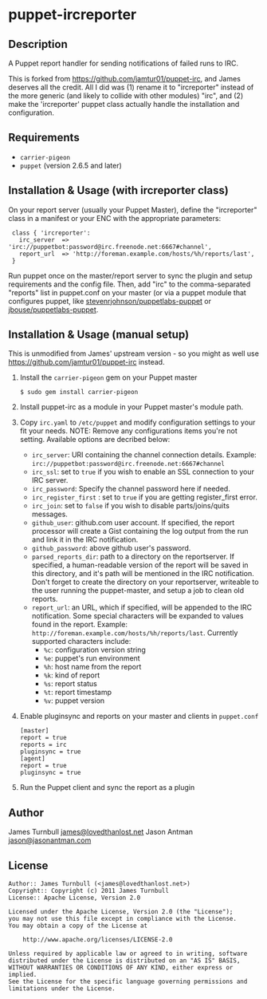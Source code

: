 puppet-ircreporter
==================

Description
-----------

A Puppet report handler for sending notifications of failed runs to IRC.

This is forked from https://github.com/jamtur01/puppet-irc, and James deserves
all the credit. All I did was (1) rename it to "ircreporter" instead of the
more generic (and likely to collide with other modules) "irc", and (2) make
the 'ircreporter' puppet class actually handle the installation and
configuration.

Requirements
------------

* `carrier-pigeon`
* `puppet` (version 2.6.5 and later)

Installation & Usage (with ircreporter class)
---------------------------------------------

On your report server (usually your Puppet Master), define the "ircreporter" class in a manifest or
your ENC with the appropriate parameters:

     class { 'ircreporter':
       irc_server  => 'irc://puppetbot:password@irc.freenode.net:6667#channel',
       report_url  => 'http://foreman.example.com/hosts/%h/reports/last',
     }

Run puppet once on the master/report server to sync the plugin and setup requirements
and the config file. Then, add "irc" to the comma-separated "reports" list in
puppet.conf on your master (or via a puppet module that configures puppet,
like [stevenrjohnson/puppetlabs-puppet](https://github.com/stephenrjohnson/puppetlabs-puppet)
or [jbouse/puppetlabs-puppet](https://github.com/jbouse/puppetlabs-puppet/).

Installation & Usage (manual setup)
-----------------------------------

This is unmodified from James' upstream version - so you might
as well use https://github.com/jamtur01/puppet-irc instead.

1.  Install the `carrier-pigeon` gem on your Puppet master

        $ sudo gem install carrier-pigeon

2.  Install puppet-irc as a module in your Puppet master's module
    path.

3.  Copy `irc.yaml` to `/etc/puppet` and modify configuration settings to your
    fit your needs. NOTE: Remove any configurations items you're not setting.
    Available options are decribed below:
    * `irc_server`: URI containing the channel connection details. Example: `irc://puppetbot:password@irc.freenode.net:6667#channel`
    * `irc_ssl`: set to `true` if you wish to enable an SSL connection to your IRC server.
    * `irc_password`: Specify the channel password here if needed.
    * `irc_register_first` : set to `true` if you are getting register_first error.
    * `irc_join`: set to `false` if you wish to disable parts/joins/quits messages.
    * `github_user`: github.com user account. If specified, the report processor will create a Gist containing the log output from the run and link it in the IRC notification.
    * `github_password`: above github user's password.
    * `parsed_reports_dir`: path to a directory on the reportserver. If specified, a human-readable version of the report will be saved in this directory, and it's path will be mentioned in the IRC notification. Don't forget to create the directory on your reportserver, writeable to the user running the puppet-master, and setup a job to clean old reports.
    * `report_url`: an URL, which if specified, will be appended to the IRC notification. Some special characters will be expanded to values found in the report. Example: `http://foreman.example.com/hosts/%h/reports/last`. Currently supported characters include:
      * `%c`: configuration version string
      * `%e`: puppet's run environment
      * `%h`: host name from the report
      * `%k`: kind of report
      * `%s`: report status
      * `%t`: report timestamp
      * `%v`: puppet version

4.  Enable pluginsync and reports on your master and clients in `puppet.conf`

        [master]
        report = true
        reports = irc
        pluginsync = true
        [agent]
        report = true
        pluginsync = true

5.  Run the Puppet client and sync the report as a plugin

Author
------

James Turnbull <james@lovedthanlost.net>
Jason Antman <jason@jasonantman.com>

License
-------

    Author:: James Turnbull (<james@lovedthanlost.net>)
    Copyright:: Copyright (c) 2011 James Turnbull
    License:: Apache License, Version 2.0

    Licensed under the Apache License, Version 2.0 (the "License");
    you may not use this file except in compliance with the License.
    You may obtain a copy of the License at

        http://www.apache.org/licenses/LICENSE-2.0

    Unless required by applicable law or agreed to in writing, software
    distributed under the License is distributed on an "AS IS" BASIS,
    WITHOUT WARRANTIES OR CONDITIONS OF ANY KIND, either express or implied.
    See the License for the specific language governing permissions and
    limitations under the License.
